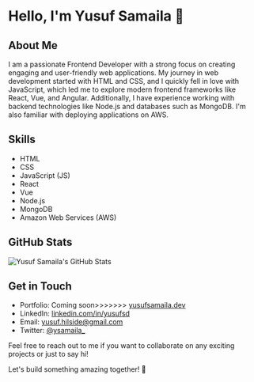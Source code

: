 # Hello, I'm Yusuf Samaila 👋

## About Me

I am a passionate Frontend Developer with a strong focus on creating engaging and user-friendly web applications. My journey in web development started with HTML and CSS, and I quickly fell in love with JavaScript, which led me to explore modern frontend frameworks like React, Vue, and Angular. Additionally, I have experience working with backend technologies like Node.js and databases such as MongoDB. I'm also familiar with deploying applications on AWS.

## Skills

- HTML
- CSS
- JavaScript (JS)
- React
- Vue
- Node.js
- MongoDB
- Amazon Web Services (AWS)

## GitHub Stats

![Yusuf Samaila's GitHub Stats](https://github-readme-stats.vercel.app/api?username=ysamaila&show_icons=true&hide_border=true&count_private=true)

## Get in Touch

- Portfolio: Coming soon>>>>>>> [yusufsamaila.dev](https://yusufsamaila.dev)
- LinkedIn: [linkedin.com/in/yusufsd](https://www.linkedin.com/in/yusufsd)
- Email: yusuf.hilside@gmail.com
- Twitter: [@ysamaila_](https://twitter.com/ysamaila_)

Feel free to reach out to me if you want to collaborate on any exciting projects or just to say hi!

Let's build something amazing together! 🚀
